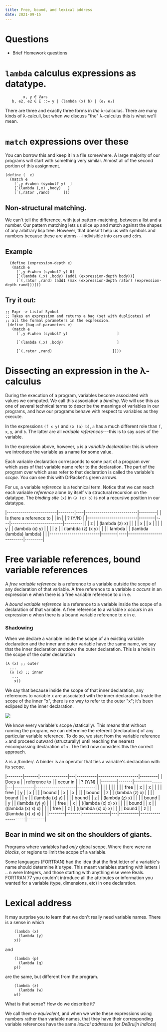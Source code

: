 ```yaml
---
title: Free, bound, and lexical address
date: 2021-09-15
---
```


# Questions 
  + Brief Homework questions 

# `lambda` calculus expressions as datatype.

```
        x, y ∈ Vars
   b, e2, e2 ∈ E ::= y | (lambda (x) b) | (e₁ e₂)
```

There are three and exactly three forms in *the* λ-calculus. There are
many kinds of λ-calculi, but when we discuss "the" λ-calculus this is
what we'll mean.

# `match` expressions over these 
  
  You can borrow this and keep it in a file somewhere. A large
  majority of our programs will start with something very
  similar. Almost all of the second portion of this assignment.
  
```racket
(define (_ e)
  (match e
    [`,y #:when (symbol? y)  ]
    [`(lambda (,x) ,body)   ]
    [`(,rator ,rand)      ]))
```

## Non-structural matching.

We can't tell the difference, with just pattern-matching, between a
list and a number. Our pattern matching lets us slice up and match
against the shapes of any arbitrary lisp tree. However, that doesn't
help us with symbols and numbers because these are atoms---indivisible
into `car`s and `cdr`s.


## Example

```racket
  (define (expression-depth e)
   (match e
     [`,y #:when (symbol? y) 0]
     [`(lambda (,x) ,body) (add1 (expression-depth body))]
     [`(,rator ,rand) (add1 (max (expression-depth rator) (expression-depth rand)))]))
```

## Try it out: 

```racket
;; Expr -> Listof Symbol
;; Takes an expression and returns a bag (set with duplicates) of 
;; all the formal parameters in the expression.
 (define (bag-of-parameters e)
   (match e
	 [`,y #:when (symbol? y)                      ]

	 [`(lambda (,x) ,body)                        ]

	 [`(,rator ,rand)                           ])))
```

# Dissecting an expression in the λ-calculus

During the execution of a program, variables become associated with
values we computed. We call this association a _binding_. We will use
this as one of several technical terms to describe the meanings of
variables in our programs, and how our programs behave with respect to
variables as they execute. 

In the expressions `(f x y)` and `(λ (a) b)`, `a` has a much different
role than `f`, `x`, `y`, and `b`. The latter are all _variable
references_---this is to say *uses* of the variable.

In the expression above, however, `a` is a _variable declaration_:
this is where we introduce the variable as a name for some value.

Each variable declaration corresponds to some part of a program over
which uses of that variable name refer to the declaration. The part of
the program over which uses refer to that declaration is called the
variable's _scope_. You can see this with DrRacket's green arrows.

For us, a variable *reference* is a technical term. Notice that we can
reach each variable *reference* alone by itself via structural
recursion on the datatype. The _binding site_ `(x)` in `(λ (x) b)` is
not a recursive position in our datatype.


|-------------------------|--------|----|--------------------------|---------|
| Is there a reference to |        | in |                          | ? (Y/N) |
|-------------------------|--------|----|--------------------------|---------|
|                         | z      |    | (lambda (z) x)           |         |
|                         | x      |    | x                        |         |
|                         | y      |    | (lambda (x) y)           |         |
|                         | z      |    | (lambda (z) (x y)        |         |
|                         | lambda |    | (lambda (lambda) lambda) |         |
|-------------------------|--------|----|--------------------------|---------|

#  Free variable references, bound variable references 

  A _free variable reference_ is a reference to a variable outside the
  scope of any declaration of that variable. A free reference to a
  variable x _occurs_ in an expression e when there is a free variable
  reference to x in e. 

  A _bound variable reference_ is a reference to a variable inside the
  scope of a declaration of that variable. A free reference to a
  variable x _occurs_ in an expression e when there is a bound
  variable reference to x in e.

### Shadowing

When we declare a variable inside the scope of an existing variable
declaration and the inner and outer variable have the same name, we
say that the inner declaration _shadows_ the outer declaration. This
is a hole in the scope of the outer declaration

```racket
(λ (x) ;; outer
  ...
  (λ (x) ;; inner
   ...
    x))
```

We say that because inside the scope of that inner declaration, any
references to variable x are associated with the inner declaration.
Inside the scope of the inner "x", there is *no* way to refer to the
outer "x"; it's been eclipsed by the inner declaration.

<img src="{{ site.baseurl }}/assets/images/shadow-analogy.png">

We know every variable's scope /statically/. This means that without
running the program, we can determine the referent (declaration) of
any particular variable reference. To do so, we start from the
variable reference `x` and proceed outward (structurally) until
reaching the nearest encompassing declaration of `x`. The field now
considers this the correct approach.

λ is a /binder/. A binder is an operator that ties a variable's
declaration with its scope. 

|--------|-------|--------------|---|----------|--------------------|---------|
| Does a |       | reference to |   | occur in |                    | ? (Y/N) |
|--------|-------|--------------|---|----------|--------------------|---------|
|        |       |              |   |          |                    |         |
|        | free  |              | x |          | x                  |         |
|        | free  |              | y |          | x                  |         |
|        | bound |              | x |          | x                  |         |
|        | bound |              | z |          | (lambda (z) x)     |         |
|        | bound |              | y |          | (lambda (x) y)     |         |
|        | bound |              | z |          | (lambda (z) x)     |         |
|        | bound |              | y |          | (lambda (y) y)     |         |
|        | free  |              | x |          | ((lambda (x) x) x) |         |
|        | bound |              | x |          | ((lambda (x) x) x) |         |
|        | free  |              | z |          | ((lambda (x) x) x) |         |
|        | bound |              | z |          | ((lambda (x) x) x) |         |
|--------|-------|--------------|---|----------|--------------------|---------|


## Bear in mind we sit on the shoulders of giants. 

Programs where variables had *only* global scope. Where there were no
_blocks_, or regions to limit the scope of a variable. 

Some languages (FORTRAN) had the idea that the first letter of a
variable's name should determine it's type. This meant variables
starting with letters i .. n were Integers, and those starting with
anything else were Reals. FORTRAN 77 you couldn't introduce all the
attributes or information you wanted for a variable (type, dimensions,
etc) in one declaration.

# Lexical address

  It may surprise you to learn that we don't really need variable
  names. There is a sense in which

```racket
    (lambda (x)
      (lambda (y)
	x))
```

  and 

```racket
    (lambda (p)
      (lambda (q)
	p))
```
  
  are the same, but different from the program. 
  
```racket
    (lambda (z)
      (lambda (w)
	w))
```
  
  What is that sense? How do we describe it? 
  
  We call them *α-equivalent*, and when we write these expressions
  using numbers rather than variable names, that they have their
  corresponding variable references have the same *lexical*
  *addresses* (or *DeBruijn* *indices*)
  
  
  

